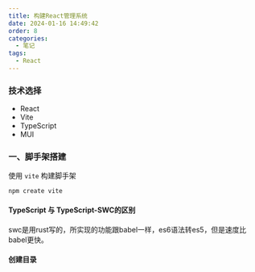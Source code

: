 ```yaml
---
title: 构建React管理系统
date: 2024-01-16 14:49:42
order: 8
categories:
  - 笔记
tags:
  - React
---
```


### 技术选择

* React
* Vite
* TypeScript
* MUI

### 一、脚手架搭建

使用 `vite` 构建脚手架

```node
npm create vite
```

#### TypeScript 与 TypeScript-SWC的区别

swc是用rust写的，所实现的功能跟babel一样，es6语法转es5，但是速度比babel更快。


#### 创建目录

```node

```
